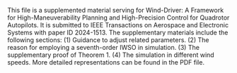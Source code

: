 This file is a supplemented material serving for Wind-Driver: A Framework for High-Maneuverability Planning and High-Precision Control for Quadrotor Autopilots. It is submitted to IEEE Transactions on Aerospace and Electronic Systems with paper ID 2024-1513. 
The supplementary materials include the following sections: 
(1) Guidance to adjust related parameters.
(2) The reason for employing a seventh-order IWSO in simulation.
(3) The supplementary proof of Theorem 1.
(4) The simulation in different wind speeds.
More detailed representations can be found in the PDF file.


